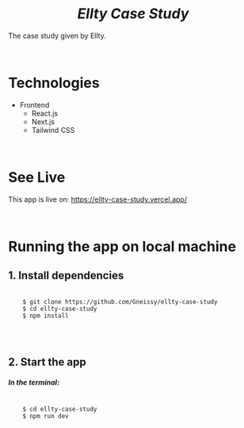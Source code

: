 <div align="center">

# <strong><em> Ellty Case Study </em></strong>

</div>

The case study given by Ellty.

<br>

# Technologies

-   Frontend
    -   React.js
    -   Next.js
    -   Tailwind CSS

<br>

# See Live

This app is live on: https://ellty-case-study.vercel.app/

<br>

# Running the app on local machine

<h2><strong>1. Install dependencies</strong></h2>
<pre class="notranslate">
  <code>
    $ git clone https://github.com/Gneissy/ellty-case-study
    $ cd ellty-case-study
    $ npm install
  </code>
</pre>

<br>

<h2><strong>2. Start the app</strong></h2>
<h5>In the terminal:</h5>
<pre class="notranslate">
  <code>
    $ cd ellty-case-study
    $ npm run dev
  </code>
</pre>

